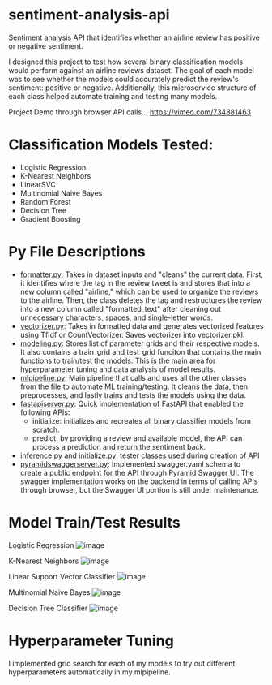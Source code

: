 # sentiment-analysis-api
Sentiment analysis API that identifies whether an airline review has positive or negative sentiment.

I designed this project to test how several binary classification models would perform against an airline reviews dataset. The goal of each model was to see whether the models could accurately predict the review's sentiment: positive or negative. Additionally, this microservice structure of each class helped automate training and testing many models.

Project Demo through browser API calls...
https://vimeo.com/734881463

# Classification Models Tested:
- Logistic Regression
- K-Nearest Neighbors
- LinearSVC
- Multinomial Naive Bayes
- Random Forest
- Decision Tree
- Gradient Boosting

# Py File Descriptions
- [formatter.py](url): Takes in dataset inputs and "cleans" the current data. First, it identifies where the tag in the review tweet is and stores that into a new column called "airline," which can be used to organize the reviews to the airline. Then, the class deletes the tag and restructures the review into a new column called "formatted_text" after cleaning out unnecessary characters, spaces, and single-letter words.
- [vectorizer.py](url): Takes in formatted data and generates vectorized features using TfIdf or CountVectorizer. Saves vectorizer into vectorizer.pkl.
- [modeling.py](url): Stores list of parameter grids and their respective models. It also contains a train_grid and test_grid funciton that contains the main functions to train/test the models. This is the main area for hyperparameter tuning and data analysis of model results.
- [mlpipeline.py](url): Main pipeline that calls and uses all the other classes from the file to automate ML training/testing. It cleans the data, then preprocesses, and lastly trains and tests the models using the data.
- [fastapiserver.py](url): Quick implementation of FastAPI that enabled the following APIs:
  - initialize: initializes and recreates all binary classifier models from scratch.
  - predict: by providing a review and available model, the API can process a prediction and return the sentiment back.
- [inference.py](url) and [initialize.py](url): tester classes used during creation of API
- [pyramidswaggerserver.py](url): Implemented swagger.yaml schema to create a public endpoint for the API through Pyramid Swagger UI. The swagger implementation works on the backend in terms of calling APIs through browser, but the Swagger UI portion is still under maintenance.

# Model Train/Test Results
Logistic Regression
![image](https://user-images.githubusercontent.com/85178092/181861951-b80b9651-5c38-4c80-8b7f-0dce1ed24a94.png)

K-Nearest Neighbors
![image](https://user-images.githubusercontent.com/85178092/181862016-7d1edc46-94b4-47f7-ae9d-03318f2cfc4b.png)

Linear Support Vector Classifier
![image](https://user-images.githubusercontent.com/85178092/181862065-2e5e5c06-108e-422d-be58-3c59224dea03.png)

Multinomial Naive Bayes
![image](https://user-images.githubusercontent.com/85178092/181862111-988b8387-337c-4391-b115-f391f5035d0e.png)

Decision Tree Classifier
![image](https://user-images.githubusercontent.com/85178092/181862087-ea7fd536-e1a4-4288-a794-ebae0a70e18f.png)

# Hyperparameter Tuning
I implemented grid search for each of my models to try out different hyperparameters automatically in my mlpipeline.
